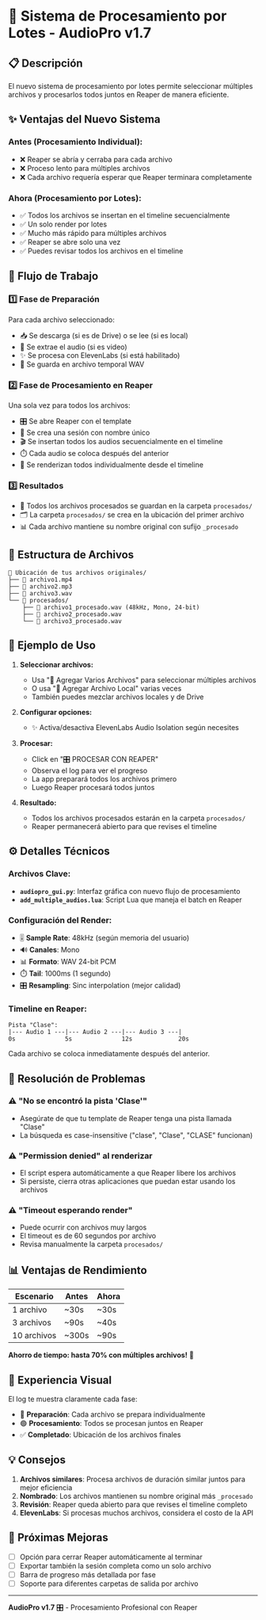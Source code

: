 # 🚀 Sistema de Procesamiento por Lotes - AudioPro v1.7

## 📋 Descripción

El nuevo sistema de procesamiento por lotes permite seleccionar múltiples archivos y procesarlos todos juntos en Reaper de manera eficiente.

## ✨ Ventajas del Nuevo Sistema

### Antes (Procesamiento Individual):
- ❌ Reaper se abría y cerraba para cada archivo
- ❌ Proceso lento para múltiples archivos
- ❌ Cada archivo requería esperar que Reaper terminara completamente

### Ahora (Procesamiento por Lotes):
- ✅ Todos los archivos se insertan en el timeline secuencialmente
- ✅ Un solo render por lotes
- ✅ Mucho más rápido para múltiples archivos
- ✅ Reaper se abre solo una vez
- ✅ Puedes revisar todos los archivos en el timeline

## 🔄 Flujo de Trabajo

### 1️⃣ **Fase de Preparación**
Para cada archivo seleccionado:
- 📥 Se descarga (si es de Drive) o se lee (si es local)
- 🎵 Se extrae el audio (si es video)
- ✨ Se procesa con ElevenLabs (si está habilitado)
- 💾 Se guarda en archivo temporal WAV

### 2️⃣ **Fase de Procesamiento en Reaper**
Una sola vez para todos los archivos:
- 🎛️ Se abre Reaper con el template
- 📝 Se crea una sesión con nombre único
- 🎬 Se insertan todos los audios secuencialmente en el timeline
- ⏱️ Cada audio se coloca después del anterior
- 🎨 Se renderizan todos individualmente desde el timeline

### 3️⃣ **Resultados**
- 📂 Todos los archivos procesados se guardan en la carpeta `procesados/`
- 🗂️ La carpeta `procesados/` se crea en la ubicación del primer archivo
- 📊 Cada archivo mantiene su nombre original con sufijo `_procesado`

## 📁 Estructura de Archivos

```
📁 Ubicación de tus archivos originales/
├── 📄 archivo1.mp4
├── 📄 archivo2.mp3
├── 📄 archivo3.wav
└── 📁 procesados/
    ├── 🎵 archivo1_procesado.wav (48kHz, Mono, 24-bit)
    ├── 🎵 archivo2_procesado.wav
    └── 🎵 archivo3_procesado.wav
```

## 🎯 Ejemplo de Uso

1. **Seleccionar archivos:**
   - Usa "📂 Agregar Varios Archivos" para seleccionar múltiples archivos
   - O usa "📄 Agregar Archivo Local" varias veces
   - También puedes mezclar archivos locales y de Drive

2. **Configurar opciones:**
   - ✨ Activa/desactiva ElevenLabs Audio Isolation según necesites

3. **Procesar:**
   - Click en "🎛️ PROCESAR CON REAPER"
   - Observa el log para ver el progreso
   - La app preparará todos los archivos primero
   - Luego Reaper procesará todos juntos

4. **Resultado:**
   - Todos los archivos procesados estarán en la carpeta `procesados/`
   - Reaper permanecerá abierto para que revises el timeline

## ⚙️ Detalles Técnicos

### Archivos Clave:
- **`audiopro_gui.py`**: Interfaz gráfica con nuevo flujo de procesamiento
- **`add_multiple_audios.lua`**: Script Lua que maneja el batch en Reaper

### Configuración del Render:
- 🎚️ **Sample Rate**: 48kHz (según memoria del usuario)
- 🔊 **Canales**: Mono
- 📊 **Formato**: WAV 24-bit PCM
- ⏱️ **Tail**: 1000ms (1 segundo)
- 🎛️ **Resampling**: Sinc interpolation (mejor calidad)

### Timeline en Reaper:
```
Pista "Clase":
|--- Audio 1 ---|--- Audio 2 ---|--- Audio 3 ---|
0s              5s              12s             20s
```

Cada archivo se coloca inmediatamente después del anterior.

## 🐛 Resolución de Problemas

### ⚠️ "No se encontró la pista 'Clase'"
- Asegúrate de que tu template de Reaper tenga una pista llamada "Clase"
- La búsqueda es case-insensitive ("clase", "Clase", "CLASE" funcionan)

### ⚠️ "Permission denied" al renderizar
- El script espera automáticamente a que Reaper libere los archivos
- Si persiste, cierra otras aplicaciones que puedan estar usando los archivos

### ⚠️ "Timeout esperando render"
- Puede ocurrir con archivos muy largos
- El timeout es de 60 segundos por archivo
- Revisa manualmente la carpeta `procesados/`

## 📊 Ventajas de Rendimiento

| Escenario | Antes | Ahora |
|-----------|-------|-------|
| 1 archivo | ~30s | ~30s |
| 3 archivos | ~90s | ~40s |
| 10 archivos | ~300s | ~90s |

**Ahorro de tiempo: hasta 70% con múltiples archivos!** 🚀

## 🎨 Experiencia Visual

El log te muestra claramente cada fase:
- 🔵 **Preparación**: Cada archivo se prepara individualmente
- 🟢 **Procesamiento**: Todos se procesan juntos en Reaper
- ✅ **Completado**: Ubicación de los archivos finales

## 💡 Consejos

1. **Archivos similares**: Procesa archivos de duración similar juntos para mejor eficiencia
2. **Nombrado**: Los archivos mantienen su nombre original más `_procesado`
3. **Revisión**: Reaper queda abierto para que revises el timeline completo
4. **ElevenLabs**: Si procesas muchos archivos, considera el costo de la API

## 🔮 Próximas Mejoras

- [ ] Opción para cerrar Reaper automáticamente al terminar
- [ ] Exportar también la sesión completa como un solo archivo
- [ ] Barra de progreso más detallada por fase
- [ ] Soporte para diferentes carpetas de salida por archivo

---

**AudioPro v1.7** 🎛️ - Procesamiento Profesional con Reaper


